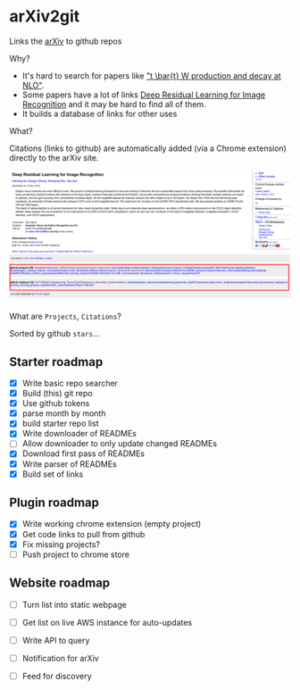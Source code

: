 # arXiv2git
Links the [arXiv](http://arxiv.org/) to github repos

Why?

+ It's hard to search for papers like ["t \bar{t} W production and decay at NLO"](http://arxiv.org/abs/1204.5678).
+ Some papers have a lot of links [Deep Residual Learning for Image Recognition](http://arxiv.org/abs/1512.03385) and it may be hard to find all of them.
+ It builds a database of links for other uses

What?

Citations (links to github) are automatically added (via a Chrome extension) directly to the arXiv site.

![](writeup/example_screen.png)

What are `Projects`, `Citations`?

Sorted by github `stars`...
  

## Starter roadmap

- [x] Write basic repo searcher
- [x] Build (this) git repo
- [x] Use github tokens
- [x] parse month by month
- [x] build starter repo list
- [x] Write downloader of READMEs
- [ ] Allow downloader to only update changed READMEs
- [x] Download first pass of READMEs
- [x] Write parser of READMEs
- [x] Build set of links

## Plugin roadmap

- [x] Write working chrome extension (empty project)
- [x] Get code links to pull from github
- [x] Fix missing projects? 
- [ ] Push project to chrome store

## Website roadmap

- [ ] Turn list into static webpage
- [ ] Get list on live AWS instance for auto-updates
- [ ] Write API to query
- [ ] Notification for arXiv
- [ ] Feed for discovery

